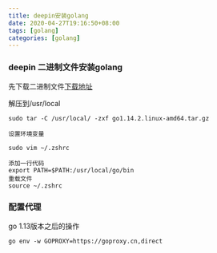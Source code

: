 ```yaml
---
title: deepin安装golang
date: 2020-04-27T19:16:50+08:00
tags: [golang]
categories: [golang]
---
```

### deepin 二进制文件安装golang

先下载二进制文件[下载地址](https://studygolang.com/dl/golang/go1.14.2.linux-amd64.tar.gz)

<!--more-->
解压到/usr/local
```
sudo tar -C /usr/local/ -zxf go1.14.2.linux-amd64.tar.gz
```

```
设置环境变量

sudo vim ~/.zshrc

添加一行代码 
export PATH=$PATH:/usr/local/go/bin
重载文件
source ~/.zshrc

```
### 配置代理
go 1.13版本之后的操作
```
go env -w GOPROXY=https://goproxy.cn,direct
```

